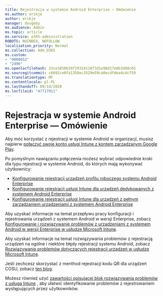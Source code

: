```yaml
---
title: Rejestracja w systemie Android Enterprise — Omówienie
ms.author: erikje
author: erikje
manager: dougeby
ms.audience: Admin
ms.topic: article
ms.service: o365-administration
ROBOTS: NOINDEX, NOFOLLOW
localization_priority: Normal
ms.collection: Adm_O365
ms.custom:
- "9000652"
- "2496"
ms.openlocfilehash: 23ce3850639f29324118f3d1e98d17e8b3d88c65
ms.sourcegitcommit: c6692ce0fa1358ec3529e59ca0ecdfdea4cdc759
ms.translationtype: MT
ms.contentlocale: pl-PL
ms.lasthandoff: 09/14/2020
ms.locfileid: "47717911"
---
```

# <a name="android-enterprise-enrollment---overview"></a>Rejestracja w systemie Android Enterprise — Omówienie

Aby móc korzystać z rejestracji w systemie Android w organizacji, musisz najpierw [połączyć swoje konto usługi Intune z kontem zarządzanym Google Play](https://docs.microsoft.com/intune/enrollment/connect-intune-android-enterprise). 

Po pomyślnym nawiązaniu połączenia możesz wybrać odpowiednie kroki dla typu rejestracji w systemie Android, do których mają wykonywać użytkownicy:

- [Konfigurowanie rejestracji urządzeń profilu roboczego systemu Android Enterprise](https://docs.microsoft.com/intune/enrollment/android-work-profile-enroll)
- [Konfigurowanie rejestracji usługi Intune dla urządzeń dedykowanych z systemem Android Enterprise](https://docs.microsoft.com/intune/enrollment/android-kiosk-enroll)
- [Konfigurowanie rejestracji usługi Intune dla urządzeń z pełnym zarządzaniem urządzeniami z systemem Android Enterprise](https://docs.microsoft.com/intune/enrollment/android-fully-managed-enroll)

Aby uzyskać informacje na temat przepływu pracy konfiguracji i rejestrowania urządzeń z systemem Android w wersji Enterprise, zobacz [Konfigurowanie i rozwiązywanie problemów z urządzeniami z systemem Android w wersji Enterprise w usłudze Microsoft Intune](https://support.microsoft.com/help/4476974/configuring-and-troubleshooting-android-enterprise-devices-in-intune).

Aby uzyskać informacje na temat rozwiązywania problemów z rejestracją urządzeń na ogólne i niektóre błędy rejestracji systemu Android, zobacz [Rozwiązywanie problemów dotyczących rejestracji urządzeń w usłudze Microsoft Intune](https://docs.microsoft.com/intune/enrollment/troubleshoot-device-enrollment-in-intune).

Jeśli zechcesz skorzystać z menthod rejestracji kodu QR dla urządzeń COSU, zobacz [ten blog](https://techcommunity.microsoft.com/t5/Intune-Customer-Success/COSU-Configuration-and-Enrollment-using-the-QR-code-enrollment/ba-p/280184).

Możesz również użyć [zawartości opisującej blok rozwiązywania problemów z usługą Intune](https://docs.microsoft.com/intune/fundamentals/help-desk-operators) , aby ułatwić identyfikowanie problemów z rejestrowaniem występujących przez użytkowników.